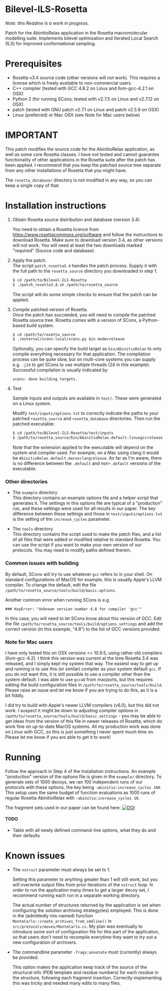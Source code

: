 # Bilevel-ILS-Rosetta
_Note: this Readme is a work in progress._

Patch for the AbinitioRelax application in the Rosetta macromolecular modelling suite. Implements bilevel optimisation and Iterated Local Search (ILS) for improved conformational sampling.

# Prerequisites
 - Rosetta v3.4 source code (other versions will not work). This requires a license which is freely available to non-commercial users.
 - C++ compiler (tested with GCC 4.8.2 on Linux and llvm-gcc-4.2.1 on OSX)
 - Python 2 (for running SCons; tested with v2.7.5 on Linux and v2.7.12 on OSX)
 - patch (tested with GNU patch v2.7.1 on Linux and patch v2.5.8 on OSX)
 - Linux (preferred) or Mac OSX (see Note for Mac users below)

# IMPORTANT
This patch modifies the source code for the AbinitioRelax application, as well as some core Rosetta classes. I have not tested and cannot guarantee functionality of other applications in the Rosetta suite after the patch has been applied. I recommend that you keep the patched source tree separate from any other installations of Rosetta that you might have.

The ```rosetta_database/``` directory is not modified in any way, so you can keep a single copy of that.

# Installation instructions
1. Obtain Rosetta source distribution and database (version 3.4)

	You need to obtain a Rosetta licence from https://www.rosettacommons.org/software and follow the instructions to download Rosetta. Make sure to download version 3.4, as other versions will not work. You will need at least the two downloads marked "required" (Source code and database).

2. Apply the patch.   
	The script ```patch_rosetta3.4``` handles the patch process. Supply it with the full path to the ```rosetta_source``` directory you downloaded in step 1.

	```sh
	$ cd /path/to/Bilevel-ILS-Rosetta
	$ ./patch_rosetta3.4.sh /path/to/rosetta_source
	```
	The script will do some simple checks to ensure that the patch can be applied. 
		
3. Compile patched version of Rosetta.   
	Once the patch has succeeded, you will need to compile the patched Rosetta source tree. Rosetta comes with a version of SCons, a Python-based build system.

	```sh
	$ cd /path/to/rosetta_source
	$ ./external/scons-local/scons.py bin mode=release
	```

	Optionally, you can specify the build target as ```bin/AbinitioRelax``` to only compile everything necessary for that application.
	The compilation process can be quite slow, but on multi-core systems you can supply e.g. ``` -j24 ``` to get SCons to use multiple threads (24 in this example). Successful compilation is usually indicated by
	```
	scons: done building targets.
	```

4. Test

	Sample inputs and outputs are available in ```test/```. These were generated on a Linux system.
	
	Modify ```test/inputs/options.txt``` to correctly indicate the paths to your patched ```rosetta_source``` and ```rosetta_database``` directories. Then run the patched executable:
	
	```sh
	$ cd /path/to/Bilevel-ILS-Rosetta/test/inputs
	$ /path/to/rosetta_source/bin/AbinitioRelax.default.linuxgccrelease @options.txt
	```
	
	Note that the extension applied to the executable will depend on the system and compiler used. For example, on a Mac using clang it would be ```AbinitioRelax.default.macosclangrelease```. As far as I'm aware, there is no difference between the ```.default``` and non-```.default``` versions of the executable.

### Other directories
- The ```example``` directory   
	This directory contains an example options file and a helper script that generates it. The settings in this options file are typical of a "production" run, and these settings were used for all results in our paper. The key difference between these settings and those in ```test/inputs/options.txt``` is the setting of the ```increase_cycles``` parameter.

- The ```tools``` directory   
	This directory contains the script used to make the patch files, and a list of all files that were added or modified relative to standard Rosetta. You can use the script if you want to make your own version of our protocols. You may need to modify paths defined therein.   

### Common issues with building
By default, SCons will try to use whatever ```gcc``` refers to in your shell. On standard configurations of MacOS for example, this is usually Apple's LLVM compiler. To change the default, edit the file ```/path/to/rosetta_source/tools/build/basic.options```.

Another common error when running SCons is e.g.
```
### KeyError: "Unknown version number 4.8 for compiler 'gcc'"
```
In this case, you will need to let SCons know about this version of GCC. Edit the file ```/path/to/rosetta_source/tools/build/options.settings``` and add the correct version (in this example, "4.8") to the list of GCC versions provided.

### Note for Mac users
I have only tested this on OSX versions <= 10.9.5, using rather old compilers (llvm-gcc-4.2). I think this version was current at the time Rosetta 3.4 was released, and I simply kept my system that way. The easiest way to get up and running is to use this (or similar) compiler as your system default ```gcc```. If you do not want this, it is still possible to use a compiler other than the system default. I was able to use ```gcc48``` from macports, but this requires editing the build configuration files in ```/path/to/rosetta_source/tools/build```. Please raise an issue and let me know if you are trying to do this, as it is a bit fiddly.

I did try to build with Apple's newer LLVM compilers (v6.0), but this did not work. I suspect it might be down to adjusting compiler options in ```/path/to/rosetta_source/tools/build/basic.settings``` - you may be able to get ideas from the version of this file in newer releases of Rosetta, which do work fine on up-to-date MacOS systems. All my production work was done on Linux with GCC, so this is just something I never spent much time on. Please let me know if you are able to get it to work!

# Running
Follow the approach in Step 4 of the Installation instructions. An example "production" version of the options file is given in the ```example/``` directory. To generate sets of 1000 decoys, we ran 100 independent runs of our protocols with these options, the key being ```-abinitio:increase_cycles 100```. This setup uses the same budget of function evaluations as 1000 runs of regular Rosetta AbinitioRelax with ```-abinitio:increase_cycles 10```.

The fragment sets used in our paper can be found here: [![DOI](https://zenodo.org/badge/DOI/10.5281/zenodo.1254031.svg)](https://doi.org/10.5281/zenodo.1254031)

#### TODO
- Table with all newly defined command-line options, what they do and their defaults

# Known issues
- The ```nstruct``` parameter must always be set to 1.   

	Setting this parameter to anything greater than 1 will still _work_, but you will overwrite output files from prior iterations of the ```nstruct``` loop. In order to run the application many times to get a larger decoy set, I recommend running each run in a separate working directory.   
	
	The actual number of structures returned by the application is set when configuring the solution archiving strategy(ies) employed. This is done in the (admittedly mis-named) function ```MonteCarlo::create_archives_from_cmdline()``` in ```src/protocols/moves/MonteCarlo.cc```. My plan was eventually to introduce some sort of configuration file for this part of the application, so that users don't need to recompile everytime they want to try out a new configuration of archivers.

- The commandline parameter ```-frags:annotate``` must (currently) always be provided.   

	This option makes the application keep track of the source of the structural info (PDB template and residue numbers) for each residue in the structure, following each fragment insertion. Correctly implementing this was tricky and needed many edits to many files.


